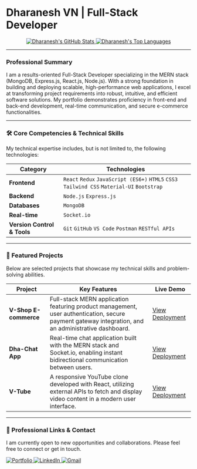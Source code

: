 # Dharanesh VN | Full-Stack Developer

<p align="center">
  <a href="https://github.com/dharanesh-vn">
    <img src="https://github-readme-stats.vercel.app/api?username=dharanesh-vn&show_icons=true&theme=default&hide_border=true&line_height=27&count_private=true" alt="Dharanesh's GitHub Stats" />
  </a>
  <a href="https://github.com/dharanesh-vn">
    <img src="https://github-readme-stats.vercel.app/api/top-langs/?username=dharanesh-vn&layout=compact&theme=default&hide_border=true" alt="Dharanesh's Top Languages" />
  </a>
</p>

---

### Professional Summary

I am a results-oriented Full-Stack Developer specializing in the MERN stack (MongoDB, Express.js, React.js, Node.js). With a strong foundation in building and deploying scalable, high-performance web applications, I excel at transforming project requirements into robust, intuitive, and efficient software solutions. My portfolio demonstrates proficiency in front-end and back-end development, real-time communication, and secure e-commerce functionalities.

---

### 🛠️ Core Competencies & Technical Skills

My technical expertise includes, but is not limited to, the following technologies:

| Category          | Technologies                                                                                             |
|-------------------|----------------------------------------------------------------------------------------------------------|
| **Frontend**      | `React` `Redux` `JavaScript (ES6+)` `HTML5` `CSS3` `Tailwind CSS` `Material-UI` `Bootstrap`                |
| **Backend**       | `Node.js` `Express.js`                                                                                   |
| **Databases**     | `MongoDB`                                                                                                |
| **Real-time**     | `Socket.io`                                                                                              |
| **Version Control & Tools** | `Git` `GitHub` `VS Code` `Postman` `RESTful APIs`                                                |

---

### 📂 Featured Projects

Below are selected projects that showcase my technical skills and problem-solving abilities.

| Project        | Key Features                                                                                           | Live Demo                                                              |
|----------------|--------------------------------------------------------------------------------------------------------|------------------------------------------------------------------------|
| **V-Shop E-commerce** | Full-stack MERN application featuring product management, user authentication, secure payment gateway integration, and an administrative dashboard. | [View Deployment](https://dharanesh-vshop.onrender.com/)               |
| **Dha-Chat App**      | Real-time chat application built with the MERN stack and Socket.io, enabling instant bidirectional communication between users. | [View Deployment](https://dha-chat.onrender.com/)                     |
| **V-Tube**           | A responsive YouTube clone developed with React, utilizing external APIs to fetch and display video content in a modern user interface. | [View Deployment](https://v-tube-dharanesh.netlify.app/)              |

---

### 🔗 Professional Links & Contact

I am currently open to new opportunities and collaborations. Please feel free to connect or get in touch.

<p>
  <a href="https://dharaneshvn.vercel.app/" target="_blank">
    <img src="https://img.shields.io/badge/Portfolio-000000?style=for-the-badge&logo=About.me&logoColor=white" alt="Portfolio"/>
  </a>
  <a href="https://www.linkedin.com/in/dharanesh-v-n-52858325a/" target="_blank">
    <img src="https://img.shields.io/badge/LinkedIn-0A66C2?style=for-the-badge&logo=linkedin&logoColor=white" alt="LinkedIn"/>
  </a>
  <a href="mailto:dharanesh.vn@gmail.com">
    <img src="https://img.shields.io/badge/Email-D14836?style=for-the-badge&logo=gmail&logoColor=white" alt="Gmail"/>
  </a>
</p>
